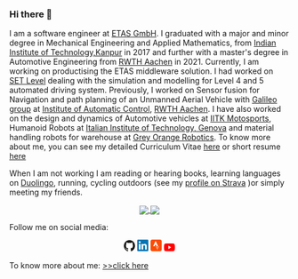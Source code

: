 ### Hi there 👋

I am a software engineer at [ETAS GmbH](https://www.etas.com). I graduated with a major and minor degree in Mechanical Engineering and Applied Mathematics, from [Indian Institute of Technology,Kanpur](https://www.iitk.ac.in) in 2017 and further with a master's degree in Automotive Engineering from [RWTH Aachen](http://www.rwth-aachen.de/cms/~a/root/?lidx=1) in 2021. Currently, I am working on productising the ETAS middleware solution. I had worked on [SET Level](https://setlevel.de/) dealing with the simulation and modelling for Level 4 and 5 automated driving system. Previously, I worked on Sensor fusion for Navigation and path planning of an Unmanned Aerial Vehicle with [Galileo group](http://www.irt.rwth-aachen.de/cms/IRT/Forschung/~izql/Galileo/?lidx=1) at [Institute of Automatic Control](http://www.irt.rwth-aachen.de/cms/~iung/IRT/lidx/1/), [RWTH Aachen](http://www.rwth-aachen.de/cms/~a/root/?lidx=1). I have also worked on the design and dynamics of Automotive vehicles at [IITK Motosports](https://www.iitk.ac.in/ame/sae/), Humanoid Robots at [Italian Institute of Technology, Genova](https://www.iit.it) and material handling robots for warehouse at [Grey Orange Robotics](www.greyorange.com). To know more about me, you can see my detailed Curriculum Vitae [here](https://vibhoraggarwal.github.io/files/CV.pdf) or short resume [here](https://vibhoraggarwal.github.io/files/VibhorResume_en.pdf)

When I am not working I am reading or hearing books, learning languages on [Duolingo](https://www.duolingo.com/profile/vibhorag), running, cycling outdoors (see my [profile on Strava](https://www.strava.com/athletes/21880684) )or simply meeting my friends.

<!-- https://github.com/anuraghazra/github-readme-stats -->
<p align="center">
  <a href="https://github-readme-stats.vercel.app/api/top-langs/?username=vibhoraggarwal&hide=cmake,tex">
    <img align="center" src="https://github-readme-stats.vercel.app/api/top-langs/?username=vibhoraggarwal&hide=cmake,tex" />
  </a>

  <a href="https://github-readme-stats.vercel.app/api?username=vibhoraggarwal&show_icons=true">
    <img align="center" src="https://github-readme-stats.vercel.app/api?username=vibhoraggarwal&show_icons=true" />
  </a>
</p>

Follow me on social media:
<p align="center">
  <a href="https://github.com/vibhoraggarwal/"><img src="social-icons/github.png" width="4%" height="4%" alt="Github"></a>
  <a href="https://www.linkedin.com/in/vibhoraggarwal/"><img src="social-icons/linkedin.png" width="4%" height="4%" alt="LinkedIn"></a>
  <a href="https://www.strava.com/athletes/21880684"><img src="social-icons/strava.png" width="4%" height="4%" alt="Strava"></a>
  <a href="https://www.youtube.com/channel/UC2epvqe_B6NPG-9FgQbOSHQ?view_as=subscriber"><img src="social-icons/youtube.png" width="4%" height="4%" alt="YouTube"></a>
</p>

To know more about me: [>>click here](https://vibhoraggarwal.github.io/)
<!--
**vibhoraggarwal/vibhoraggarwal** is a ✨ _special_ ✨ repository because its `README.md` (this file) appears on your GitHub profile.

Here are some ideas to get you started:

- 🔭 I’m currently working on ...
- 🌱 I’m currently learning ...
- 👯 I’m looking to collaborate on ...
- 🤔 I’m looking for help with ...
- 💬 Ask me about ...
- 📫 How to reach me: ...
- 😄 Pronouns: ...
- ⚡ Fun fact: ...
-->

